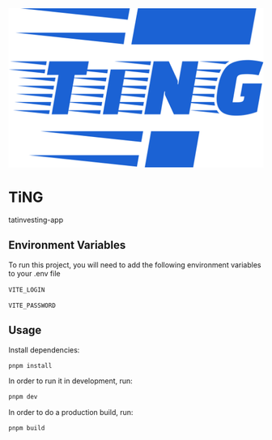 <img src='./public/TiNG.png' title='TiNG'>

# TiNG

tatinvesting-app

## Environment Variables

To run this project, you will need to add the following environment variables to your .env file

`VITE_LOGIN`

`VITE_PASSWORD`

## Usage

Install dependencies:

```bash
pnpm install
```

In order to run it in development, run:

```bash
pnpm dev
```

In order to do a production build, run:

```bash
pnpm build
```
